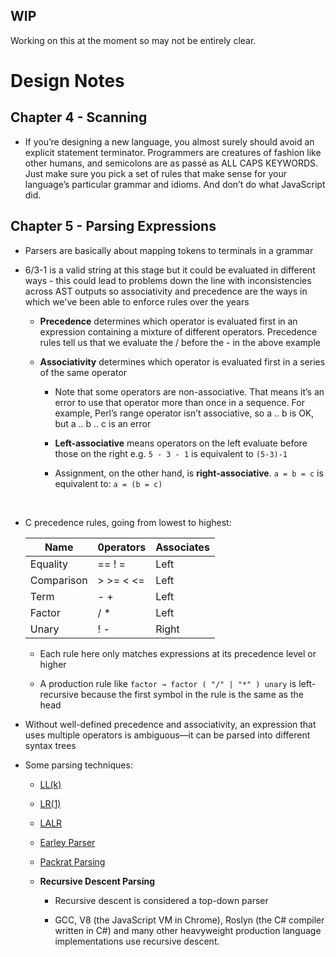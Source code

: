 ## WIP

Working on this at the moment so may not be entirely clear.

# Design Notes

## Chapter 4 - Scanning

- If you’re designing a new language, you almost surely should avoid an explicit statement terminator. Programmers are creatures of fashion like other humans, and semicolons are as passé as ALL CAPS KEYWORDS. Just make sure you pick a set of rules that make sense for your language’s particular grammar and idioms. And don’t do what JavaScript did.

## Chapter 5 - Parsing Expressions

- Parsers are basically about mapping tokens to terminals in a grammar
- 6/3-1 is a valid string at this stage but it could be evaluated in different ways - this could lead to problems down the line with inconsistencies across AST outputs so associativity and precedence are the ways in which we've been able to enforce rules over the years

  - **Precedence** determines which operator is evaluated first in an expression containing a mixture of different operators. Precedence rules tell us that we evaluate the / before the - in the above example

  - **Associativity** determines which operator is evaluated first in a series of the same operator

    - Note that some operators are non-associative. That means it’s an error to use that operator more than once in a sequence. For example, Perl’s range operator isn’t associative, so a .. b is OK, but a .. b .. c is an error

    - **Left-associative** means operators on the left evaluate before those on the right e.g. `5 - 3 - 1` is equivalent to `(5-3)-1`

    - Assignment, on the other hand, is **right-associative**. `a = b = c` is equivalent to: `a = (b = c)`

    <br />

- C precedence rules, going from lowest to highest:

  | Name       | 0perators | Associates |
  | ---------- | --------- | ---------- |
  | Equality   | == ! =    | Left       |
  | Comparison | > >= < <= | Left       |
  | Term       | - +       | Left       |
  | Factor     | / \*      | Left       |
  | Unary      | ! -       | Right      |

  - Each rule here only matches expressions at its precedence level or higher

  - A production rule like `factor → factor ( "/" | "*" ) unary` is left-recursive because the first symbol in the rule is the same as the head

- Without well-defined precedence and associativity, an expression that uses multiple operators is ambiguous—it can be parsed into different syntax trees

- Some parsing techniques:

  - [LL(k)](https://en.wikipedia.org/wiki/LL_parser)

  - [LR(1)](https://en.wikipedia.org/wiki/LR_parser)

  - [LALR](https://en.wikipedia.org/wiki/LALR_parser)

  - [Earley Parser](https://en.wikipedia.org/wiki/Earley_parser)

  - [Packrat Parsing](https://en.wikipedia.org/wiki/Parsing_expression_grammar)

  - **Recursive Descent Parsing**

    - Recursive descent is considered a top-down parser

    - GCC, V8 (the JavaScript VM in Chrome), Roslyn (the C# compiler written in C#) and many other heavyweight production language implementations use recursive descent.
